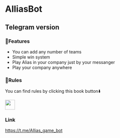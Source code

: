 AlliasBot 
===============================

Telegram version
----------------

### 📍Features

* You can add any number of teams
* Simple win system
* Play Alias in your company just by your messanger
* Play your company anywhere


### 🔗Rules
You can find rules by clicking this book button⬇️</br>
<p align="left"> <a href="https://alias.eu/wp-content/uploads/2021/11/Alias_Original_rules_US-UK_20.pdf" target="_blank" rel="noreferrer"><img src="http://s3.amazonaws.com/pix.iemoji.com/images/emoji/apple/ios-12/256/open-book.png" width="32" height="32" /></a> 

### Link

https://t.me/Allias_game_bot

